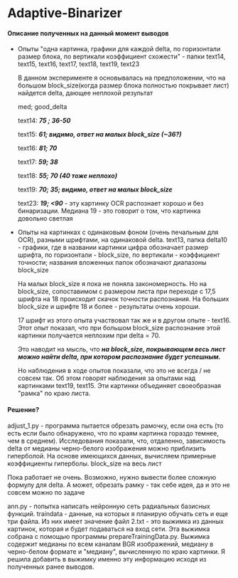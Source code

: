 # Adaptive-Binarizer

#### Описание полученных на данный момент выводов
- Опыты "одна картинка, графики для каждой delta, по горизонтали размер блока, по вертикали коэффициент схожести" - папки text14, text15, text16, text17, text18, text19, text23
   
   В данном эксперименте я основывалась на предположении, что на большом block_size(когда размер блока полностью покрывает лист) найдется delta, дающее неплохой результат 

   med; good_delta

   text14: ***75 ; 36-50*** 

   text15: ***61; видимо, ответ на малых block_size (~36?)***

   text16: ***81; 70***

   text17: ***59; 38***

   text18: ***55; 70 (40 тоже неплохо)***

   text19: ***70; 35; видимо, ответ на малых block_size***

   text23: ***19;  <90*** - эту картинку OCR распознает хорошо и без бинаризации. Медиана 19 - это говорит о том, что картинка довольно светлая
- Опыты на картинках с одинаковым фоном (очень печальным для OCR), разными шрифтами, на одинаковой delta. text13, папка delta10 - графики, где в названии картинки цифра обозначает размер шрифта, по горизонтали - block_size, по вертикали - коэффициент точности; названия вложенных папок обозначают диапазоны block_size 

   На малых block_size я пока не поняла закономерность. Но на block_size, сопоставимом с размером листа при переходе с 17,5 шрифта на 18 происходит скачок точности распознания. На больших block_size и шрифте 18 и более - результаты очень хороши. 

   17 шрифт из этого опыта участвовал так же и в другом опыте - text16. Этот опыт показал, что при большом block_size распознание этой картинки получается неплохим при delta = 70.

   Это наводит на мысль, что ***на block_size, покрывающем весь лист можно найти delta, при котором распознание будет успешным.***
   
   Но наблюдения в ходе опытов показали, что это не всегда / не совсем так. Об этом говорят наблюдения за опытами над картинками text19, text15. Эти картинки объединяет своеобразная "рамка" по краю листа. 

#### Решение?
adjust_1.py - программа пытается обрезать рамочку, если она есть (то есть если было обнаружено, что по краям картинка гораздо темнее, чем в среднем). Исследования показали, что, отдаленно, зависимость delta от медианы черно-белого изображения можно приблизить гиперболой. На основе имеющихся данных, вычисляем примерные коэффициенты гиперболы. block_size на весь лист

Пока работает не очень. Возможно, нужно вывести более сложную формулу для delta. А может, обрезать рамку - так себе идея, да и это не совсем можно по задаче

ann.py - попытка написать нейронную сеть радиальных базисных функций.
traindata - данные, на которых я планирую обучать сеть и еще три файла. Из них имеет значение файл 2.txt - это выжимка из данных картинок, которая и будет подаваться на вход сети. Эта выжимка собрана с помощью программы prepareTrainingData.py. Выжимка содержит медианы по всем каналам BGR изображений, медиану в черно-белом формате и "медиану", вычисленную по краю картинки. 
Я решила добавить в выжимку именно эту информацию исходя из полученных ранее выводов.



